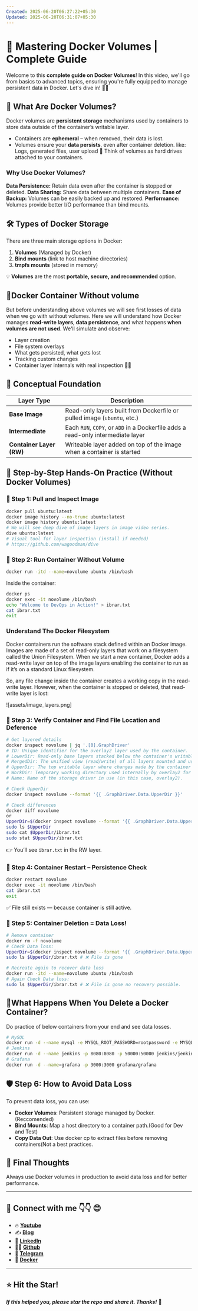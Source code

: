 ```yaml
---
Created: 2025-06-20T06:27:22+05:30
Updated: 2025-06-20T06:31:07+05:30
---
```

# 🚀 Mastering Docker Volumes | Complete Guide

Welcome to this **complete guide on Docker Volumes**! In this video, we'll go from basics to advanced topics, ensuring you're fully equipped to manage persistent data in Docker. Let's dive in! 🐳💡
## 📌 What Are Docker Volumes?

Docker volumes are **persistent storage** mechanisms used by containers to store data outside of the container’s writable layer.
- Containers are **ephemeral** – when removed, their data is lost.
- Volumes ensure your **data persists**, even after container deletion. like: Logs, generated files, user upload
🧠 Think of volumes as hard drives attached to your containers.

### Why Use Docker Volumes?
**Data Persistence:** Retain data even after the container is stopped or deleted.
**Data Sharing:** Share data between multiple containers.
**Ease of Backup:** Volumes can be easily backed up and restored.
**Performance:** Volumes provide better I/O performance than bind mounts.

## 🛠️ Types of Docker Storage

There are three main storage options in Docker:
1. **Volumes** (Managed by Docker)
2. **Bind mounts** (link to host machine directories)
3. **tmpfs mounts** (stored in memory)

💡 **Volumes** are the most **portable, secure, and recommended** option.
## 📌Docker Container Without volume 

But before understanding above volumes we will see first losses of data when we go with without volumes.
Here we will understand how Docker manages **read-write layers**, **data persistence**, and what happens **when volumes are not used**. We'll simulate and observe:
- Layer creation
- File system overlays
- What gets persisted, what gets lost
- Tracking custom changes
- Container layer internals with real inspection 🕵️‍♂️
## 🧱 Conceptual Foundation

| Layer Type               | Description                                                                      |
| ------------------------ | -------------------------------------------------------------------------------- |
| **Base Image**           | Read-only layers built from Dockerfile or pulled image (`ubuntu`, etc.)          |
| **Intermediate**         | Each `RUN`, `COPY`, or `ADD` in a Dockerfile adds a read-only intermediate layer |
| **Container Layer (RW)** | Writeable layer added on top of the image when a container is started            |
## 🧪 Step-by-Step Hands-On Practice (Without Docker Volumes)

### 🔹 Step 1: Pull and Inspect Image

```bash
docker pull ubuntu:latest
docker image history --no-trunc ubuntu:latest
docker image history ubuntu:latest
# We will see deep dive of image layers in image video series.
dive ubuntu:latest  
# Visual tool for layer inspection (install if needed)
# https://github.com/wagoodman/dive
```

### 🔹 Step 2: Run Container Without Volume

```bash
docker run -itd --name=novolume ubuntu /bin/bash
```

Inside the container:

```bash
docker ps
docker exec -it novolume /bin/bash
echo "Welcome to DevOps in Action!" > ibrar.txt
cat ibrar.txt
exit
```

### Understand The Docker Filesystem
Docker containers run the software stack defined within an Docker image. Images are made of a set of read-only layers that work on a filesystem called the Union Filesystem. When we start a new container, Docker adds a read-write layer on top of the image layers enabling the container to run as if it’s on a standard Linux filesystem.

So, any file change inside the container creates a working copy in the read-write layer. However, when the container is stopped or deleted, that read-write layer is lost:

![assets/image_layers.png]

### 🔹 Step 3: Verify Container and Find File Location and Deference

```bash
# Get layered details
docker inspect novolume | jq '.[0].GraphDriver'
# ID: Unique identifier for the overlay2 layer used by the container.
# LowerDir: Read-only base layers stacked below the container's writable layer.
# MergedDir: The unified view (read/write) of all layers mounted and used by the container.
# UpperDir: The top writable layer where changes made by the container are stored.
# WorkDir: Temporary working directory used internally by overlay2 for layer operations.
# Name: Name of the storage driver in use (in this case, overlay2).

# Check UpperDir
docker inspect novolume --format '{{ .GraphDriver.Data.UpperDir }}'

# Check differences
docker diff novolume
or
UpperDir=$(docker inspect novolume --format '{{ .GraphDriver.Data.UpperDir }}')
sudo ls $UpperDir
sudo cat $UpperDir/ibrar.txt
sudo stat $UpperDir/ibrar.txt
```

👉 You’ll see `ibrar.txt` in the RW layer.

### 🔹 Step 4: Container Restart – Persistence Check

```bash
docker restart novolume
docker exec -it novolume /bin/bash
cat ibrar.txt
exit
```

✅ File still exists — because container is still active.

### 🔻 Step 5: Container Deletion = Data Loss!

```bash
# Remove container
docker rm -f novolume
# Check Data loss:
UpperDir=$(docker inspect novolume --format '{{ .GraphDriver.Data.UpperDir }}')
sudo ls $UpperDir/ibrar.txt # ❌ File is gone

# Recreate again to recover data loss
docker run -itd --name=novolume ubuntu /bin/bash
# Again Check Data loss:
sudo ls $UpperDir/ibrar.txt # ❌ File is gone no recovery possible.
```

## 🧪What Happens When You Delete a Docker Container?
Do practice of below containers from your end and see data losses.

```bash
# MySQL
docker run -d --name mysql -e MYSQL_ROOT_PASSWORD=rootpassword -e MYSQL_DATABASE=mydb -e MYSQL_USER=myuser -e MYSQL_PASSWORD=mypassword -p 3306:3306 mysql:8.0
# Jenkins
docker run -d --name jenkins -p 8080:8080 -p 50000:50000 jenkins/jenkins:lts
# Grafana
docker run -d --name=grafana -p 3000:3000 grafana/grafana
```

## 🛡️ Step 6: How to Avoid Data Loss

To prevent data loss, you can use:
- **Docker Volumes**: Persistent storage managed by Docker.(Reccomended)
- **Bind Mounts**: Map a host directory to a container path.(Good for Dev and Test)
- **Copy Data Out**: Use docker cp to extract files before removing containers(Not a best practices.
## 🎯 Final Thoughts

Always use Docker volumes in production to avoid data loss and for better performance.


---

## 💼 Connect with me 👇👇 😊

- 🔥 [**Youtube**](https://www.youtube.com/@DevOpsinAction?sub_confirmation=1)
- ✍ [**Blog**](https://ibraransari.blogspot.com/)
- 💼 [**LinkedIn**](https://www.linkedin.com/in/ansariibrar/)
- 👨‍💻 [**Github**](https://github.com/meibraransari?tab=repositories)
- 💬 [**Telegram**](https://t.me/DevOpsinActionTelegram)
- 🐳 [**Docker**](https://hub.docker.com/u/ibraransaridocker)

---

## ⭐ Hit the Star!

_**If this helped you, please star the repo and share it. Thanks!**_ 🌟